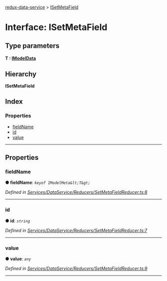 [redux-data-service](../README.md) > [ISetMetaField](../interfaces/isetmetafield.md)

# Interface: ISetMetaField

## Type parameters
#### T :  [IModelData](imodeldata.md)
## Hierarchy

**ISetMetaField**

## Index

### Properties

* [fieldName](isetmetafield.md#fieldname)
* [id](isetmetafield.md#id)
* [value](isetmetafield.md#value)

---

## Properties

<a id="fieldname"></a>

###  fieldName

**● fieldName**: *`keyof IModelMeta&lt;T&gt;`*

*Defined in [Services/DataService/Reducers/SetMetaFieldReducer.ts:8](https://github.com/Rediker-Software/redux-data-service/blob/cb1aa86/src/Services/DataService/Reducers/SetMetaFieldReducer.ts#L8)*

___
<a id="id"></a>

###  id

**● id**: *`string`*

*Defined in [Services/DataService/Reducers/SetMetaFieldReducer.ts:7](https://github.com/Rediker-Software/redux-data-service/blob/cb1aa86/src/Services/DataService/Reducers/SetMetaFieldReducer.ts#L7)*

___
<a id="value"></a>

###  value

**● value**: *`any`*

*Defined in [Services/DataService/Reducers/SetMetaFieldReducer.ts:9](https://github.com/Rediker-Software/redux-data-service/blob/cb1aa86/src/Services/DataService/Reducers/SetMetaFieldReducer.ts#L9)*

___

